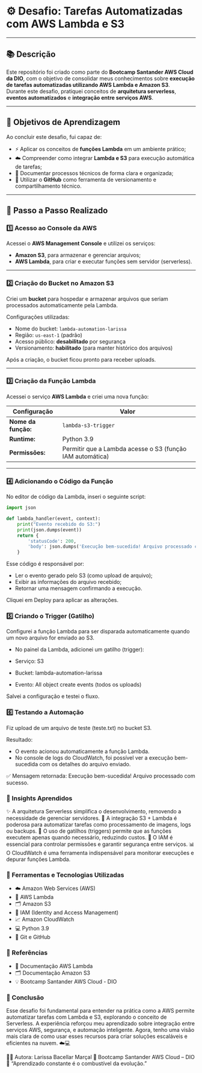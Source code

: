 # ⚙️ **Desafio: Tarefas Automatizadas com AWS Lambda e S3**

---

## 📚 **Descrição**

Este repositório foi criado como parte do **Bootcamp Santander AWS Cloud da DIO**, com o objetivo de consolidar meus conhecimentos sobre **execução de tarefas automatizadas utilizando AWS Lambda e Amazon S3**.  
Durante este desafio, pratiquei conceitos de **arquitetura serverless**, **eventos automatizados** e **integração entre serviços AWS**.

---

## 🎯 **Objetivos de Aprendizagem**

Ao concluir este desafio, fui capaz de:

- ⚡ Aplicar os conceitos de **funções Lambda** em um ambiente prático;  
- ☁️ Compreender como integrar **Lambda e S3** para execução automática de tarefas;  
- 🧾 Documentar processos técnicos de forma clara e organizada;  
- 🧠 Utilizar o **GitHub** como ferramenta de versionamento e compartilhamento técnico.  

---

## 🧩 **Passo a Passo Realizado**

### **1️⃣ Acesso ao Console da AWS**
Acessei o **AWS Management Console** e utilizei os serviços:
- **Amazon S3**, para armazenar e gerenciar arquivos;
- **AWS Lambda**, para criar e executar funções sem servidor (serverless).

---

### **2️⃣ Criação do Bucket no Amazon S3**
Criei um **bucket** para hospedar e armazenar arquivos que seriam processados automaticamente pela Lambda.

Configurações utilizadas:
- Nome do bucket: `lambda-automation-larissa`
- Região: `us-east-1` (padrão)
- Acesso público: **desabilitado** por segurança
- Versionamento: **habilitado** (para manter histórico dos arquivos)

Após a criação, o bucket ficou pronto para receber uploads.

---

### **3️⃣ Criação da Função Lambda**
Acessei o serviço **AWS Lambda** e criei uma nova função:

| Configuração | Valor |
|--------------|--------|
| **Nome da função:** | `lambda-s3-trigger` |
| **Runtime:** | Python 3.9 |
| **Permissões:** | Permitir que a Lambda acesse o S3 (função IAM automática) |

---

### **4️⃣ Adicionando o Código da Função**

No editor de código da Lambda, inseri o seguinte script:

```python
import json

def lambda_handler(event, context):
    print("Evento recebido do S3:")
    print(json.dumps(event))
    return {
        'statusCode': 200,
        'body': json.dumps('Execução bem-sucedida! Arquivo processado com sucesso.')
    }
```

Esse código é responsável por:

- Ler o evento gerado pelo S3 (como upload de arquivo);
- Exibir as informações do arquivo recebido;
- Retornar uma mensagem confirmando a execução.

Cliquei em Deploy para aplicar as alterações.


### 5️⃣ Criando o Trigger (Gatilho)

Configurei a função Lambda para ser disparada automaticamente quando um novo arquivo for enviado ao S3.

- No painel da Lambda, adicionei um gatilho (trigger):

- Serviço: S3

- Bucket: lambda-automation-larissa

- Evento: All object create events (todos os uploads)

Salvei a configuração e testei o fluxo.


### 6️⃣ Testando a Automação

Fiz upload de um arquivo de teste (teste.txt) no bucket S3.

Resultado:

- O evento acionou automaticamente a função Lambda.
- No console de logs do CloudWatch, foi possível ver a execução bem-sucedida com os detalhes do arquivo enviado.

✅ Mensagem retornada:
Execução bem-sucedida! Arquivo processado com sucesso.


### 💭 Insights Aprendidos

✨ A arquitetura Serverless simplifica o desenvolvimento, removendo a necessidade de gerenciar servidores.
🔁 A integração S3 + Lambda é poderosa para automatizar tarefas como processamento de imagens, logs ou backups.
🧩 O uso de gatilhos (triggers) permite que as funções executem apenas quando necessário, reduzindo custos.
🔐 O IAM é essencial para controlar permissões e garantir segurança entre serviços.
📊 O CloudWatch é uma ferramenta indispensável para monitorar execuções e depurar funções Lambda.

### 🧰 Ferramentas e Tecnologias Utilizadas

- ☁️ Amazon Web Services (AWS)
- 🧠 AWS Lambda
- 🗂️ Amazon S3
- 🔐 IAM (Identity and Access Management)
- 📈 Amazon CloudWatch
- 💻 Python 3.9
- 🧾 Git e GitHub


### 🔗 Referências

- 📘 Documentação AWS Lambda
- 🗂️ Documentação Amazon S3
- 💡 Bootcamp Santander AWS Cloud - DIO

### 🏁 Conclusão

Esse desafio foi fundamental para entender na prática como a AWS permite automatizar tarefas com Lambda e S3, explorando o conceito de Serverless.
A experiência reforçou meu aprendizado sobre integração entre serviços AWS, segurança, e automação inteligente.
Agora, tenho uma visão mais clara de como usar esses recursos para criar soluções escaláveis e eficientes na nuvem. ☁️💻

👩‍💻 Autora: Larissa Bacellar Marçal
📅 Bootcamp Santander AWS Cloud – DIO
🚀 “Aprendizado constante é o combustível da evolução.”
